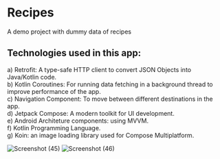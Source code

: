 # Recipes
A demo project with dummy data of recipes

## Technologies used in this app:
a) Retrofit: A type-safe HTTP client to convert JSON Objects into Java/Kotlin code. <br>
b) Kotlin Coroutines: For running data fetching in a background thread to improve performance of the app. <br>
c) Navigation Component: To move between different destinations in the app. <br>
d) Jetpack Compose: A modern toolkit for UI development. <br>
e) Android Architeture components: using MVVM. <br>
f) Kotlin Programming Language. <br>
g) Koin: an image loading library used for Compose Multiplatform.

![Screenshot (45)](https://github.com/user-attachments/assets/fbf55c3c-96f2-4d9a-937d-2f69da0de5cf)
![Screenshot (46)](https://github.com/user-attachments/assets/7fbafa2e-3739-40b3-a9fd-c2afe8c90013)
